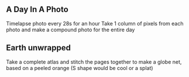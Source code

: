 ## A Day In A Photo
Timelapse photo every 28s for an hour
Take 1 column of pixels from each photo and make a compound photo for the entire day
## Earth unwrapped
Take a complete atlas and stitch the pages together to make a globe net, based on a peeled orange (S shape would be cool or a splat)